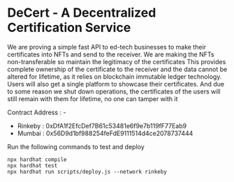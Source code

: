 # DeCert - A Decentralized Certification Service

We are proving a simple fast API to ed-tech businesses to make their certificates into NFTs and send to the receiver. We are making the NFTs non-transferable so maintain the legitimacy of the certificates
This provides complete ownership of the certificate to the receiver and the data cannot be altered for lifetime, as it relies on blockchain immutable ledger technology.
Users will also get a single platform to showcase their certificates. And due to some reason we shut down operations, the certificates of the users will still remain with them for lifetime, no one can tamper with it

Contract Address : -
* Rinkeby   : 0xDfA1f2EfcDef7B61c53481e6f9e7b119fF77Eab9
* Mumbai    : 0x56D9d1bf988254feFdE9111514d4ce2078737444

Run the following commands to test and deploy

```shell
npx hardhat compile
npx hardhat test
npx hardhat run scripts/deploy.js --network rinkeby
```
